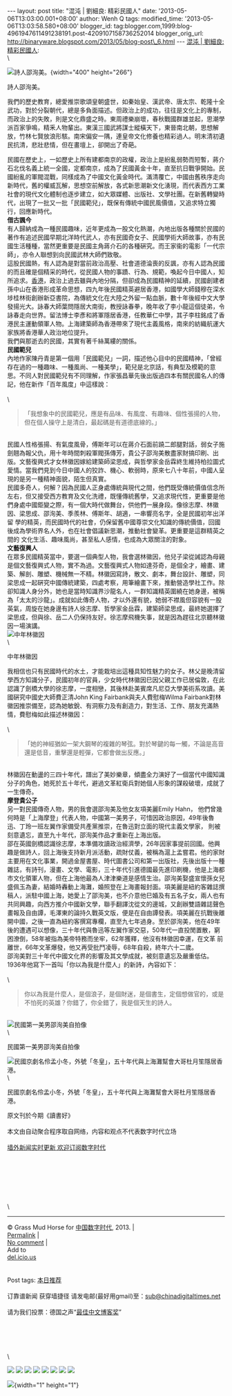 --- layout: post title: "混沌 | 劉細良: 精彩民國人" date:
'2013-05-06T13:03:00.001+08:00' author: Wenh Q tags: modified\_time:
'2013-05-06T13:03:58.580+08:00' blogger\_id:
tag:blogger.com,1999:blog-4961947611491238191.post-4209107158736252014
blogger\_orig\_url:
http://binaryware.blogspot.com/2013/05/blog-post\_6.html --- [混沌 |
劉細良:
精彩民國人](http://feedproxy.google.com/~r/chinagfwblog/~3/AcTs7B_AXA8/):\
\

<div>

![詩人邵洵美。](http://cdn.thehousenews.net/media/photos/cache/U21P112T3D159810F48DT20050127141438_s760m_600x0.jpg){width="400"
height="266"}

</div>

<div>

詩人邵洵美。

</div>

<div>

我們的歷史教育，總愛推崇歌頌皇朝盛世，如秦始皇、漢武帝、唐太宗、乾隆十全武功，對於分裂朝代，總是多負面描述。但政治上的成功，往往是文化上的專制，
而政治上的失敗，則是文化鼎盛之時。東周禮樂崩壞，春秋戰國群雄並起，思潮學派百家爭鳴，精釆人物輩出。東漢三國武將謀士縱橫天下，東晉南北朝，思想解
放，竹林七賢放浪形駭。南宋偏安一隅，連皇帝文化修養也精彩過人。明末清初遺民抗清，悲壯悲情，但在畫壇上，卻開出了奇葩。

</div>

民國在歷史上，一如歷史上所有建都南京的政權，政治上是紛亂弱勢而短暫，蔣介石北伐名義上統一全國，定都南京，成為了民國黃金十年，直至抗日戰爭開始。民
國紛亂的軍閥混戰，同樣成為了中國文化黃金時代。滿清覆亡，中國由舊秩序走向新時代，舊的權威瓦解，思想空前解放，各式新思潮新文化湧現，而代表西方工業
社會的現代文化體制也逐步建立，如大眾媒體、出版社、文學社團。在新舊轉變時代，出現了一批又一批「民國範兒」，既保有傳統中國民風價值，又追求特立獨
行，回應新時代。\
**借古諷今**\
有人歸納成為一種民國趣味，近年更成為一股文化熱潮，內地出版各種關於民國的著作有追述民國早期北洋時代武人，亦有民國奇女子、民國學術大師故事，亦有民
國生活種種，當然更重要是民國主角蔣介石的各種硏究。而王家衞的電影「一代宗師」，亦令人聯想到向民國武林大師們致敬。\
這股民國熱，有人認為是對當前政治高壓、社會道德淪喪的反諷，亦有人認為民國的而且確是個精采的時代，從民國人物的事蹟、行為、規範，喚起今日中國人，知
所追求。[香港](https://kexueshangwang.info/chinese/tag/%e9%a6%99%e6%b8%af/?category=18271 "标签 香港 下的日志")，政治上過去雖與內地分隔，但卻成為民國精神的延續，民國創建者孫中山在香港形成革命思想，四九年後民國精英避居香港，如國學大師錢穆在深水
埗桂林街創辦新亞書院，為傳統文化在大陸之外留一點血脈，數十年後經中文大學發揚光大。詠春大師葉問隱居大南街，教授詠春拳，晚年收了李小龍這個徒弟，令
詠春走向世界。留法博士李彥和將軍隱居香港，任教華仁中學，其子李柱銘成了香港民主運動領軍人物。上海建築師為香港帶來了現代主義風格，南來的紡織航運大
家族將香港華人政治地位提升。\
我們與那逝去的民國，其實有著千絲萬縷的關係。\
**民國範兒**\
內地作家陳丹青是第一個用「民國範兒」一詞，描述他心目中的民國精神，「曾經存在過的一種趣味、一種風尚、一種美學」，範兒是北京話，有典型及模範的意思。不同人對民國範兒有不同理解，作家張昌華先後出版過四本有關民國名人的傳記，他在新作「百年風度」中這樣說：\
\
\

> 「我想象中的民國範兒，應是有品味、有風度、有趣味、個性張揚的人物，但在個人操守上是清白，最起碼是有道德底線的。」

\
民國人性格張揚、有氣度風骨，傅斯年可以在蔣介石面前蹺二郎腿對話，弱女子施劍翹為報父仇，用十年時間刺殺軍閥孫傳芳，貴公子邵洵美散盡家財搞印刷、出
版。文藝復興式才女林徽因嫁給建築師梁思成，與哲學家金岳霖終生維持柏拉圖式愛情。當我們見到今日中國人的狡詐、機心、軟弱時，原來七八十年前，中國人呈
現的是另一種精神面貌，陌生但真實。\
民國多奇人，何解？因為民國人正身處傳統與現代之間，他們既受傳統價值信念所左右，但又接受西方教育及文化洗禮，既懂傳統舊學，又追求現代性，更重要是他
們身處中國鉅變之際，有一個大時代做舞台，供他們一展身段。像徐志摩、林徽因、梁思成、邵洵美、季羨林、傅斯年、胡適，一串響亮名字，全是民國初年出洋留
學的精英，而民國時代的社會，仍保留舊中國尊崇文化知識的傳統價值，回國後成為學術界名人外，也在社會倡議新思潮，推動社會變革。更重要是這群精英之間的
文化生活、趣味風尚，甚至私人感情，也成為大眾關注的對象。\
**文藝復興人**\
在眾多民國精英當中，要選一個典型人物，我會選林徽因，他兒子梁從誡認為母親是個文藝復興式人物，實不為過。文藝復興式人物如達芬奇，是個全才，繪畫、建
築、解剖、雕塑、機械無一不精。林徽因寫詩，散文、劇本，舞台設計、雕塑，同梁思成一起硏究中國傳統建築，四處考察，用筆繪畫下來，推動營造學社工作。除
卻知識人身分外，她也是當時知識界沙龍名人，一群知識精英圍繞在她身邊，被稱為「太太的沙龍」。成就如此傳奇人物，才以外還有貌，她弱不襟風但容貌有一股
英氣，周旋在她身邊有詩人徐志摩、哲學家金岳霖，建築師梁思成，最終她選擇了梁思成，但與徐、岳二人仍保持友好。徐志摩飛機失事，就是因為趕往北京聽林徽
因一場演講。\
![中年林徽因](http://cdn.thehousenews.net/media/photos/cache/photo2028229_V9MCg_600x0.JPG)\
\

<div>

中年林徽因

</div>

我相信也只有民國時代的水土，才能栽培出這種具知性魅力的女子。林父是晚清留學西方知識分子，民國初年的官員，少女時代林徽因巳因父親工作已居倫敦，在此
認識了劍橋大學的徐志摩，一度相戀，其後林赴美賓席凡尼亞大學美術系攻讀。美國硏究中國史大師費正清John
King Fairbank與夫人費慰梅Wilma
Fairbank對林徽因推崇備至，認為她敏銳、有洞察力及有創造力，對生活、工作、朋友充滿熱情，費慰梅如此描述林徽因：\
\
\

> 「她的神經猶如一架大鋼琴的複雜的琴弦。對於琴鍵的每一觸，不論是高音還是低音，重擊還是輕彈，它都會做出反應。」

\
林徽因在動盪的三四十年代，譜出了美妙樂章，傾盡全力演好了一個當代中國知識分子的角色，她死於五十年代，避過文革紅衛兵對她個人形象的謀殺破壞，成就了一生傳奇。\
**摩登貴公子**\
另一對民國傳奇人物，男的我會選邵洵美及他女友項美麗Emily Hahn，
他們曾幾何時是「上海摩登」代表人物，中國第一美男子，可惜因政治原因，49年後魯迅、丁玲一班左翼作家備受共產黨推崇，在魯迅對立面的現代主義文學家，
則被刻意遺忘，直至九十年代，邵洵美作品才重新在上海出版。\
邵在英國劍橋認識徐志摩，本準備攻讀政治經濟學，26年因家事提前回國。他興趣是做詩人，回上海後支持新月派活動，疏財仗義，被稱為滬上孟嘗君。他的家財
主要用在文化事業，開過金屋書屋、時代圖書公司和第一出版社，先後出版十一種雜誌，有詩刊，漫畫、文學、電影，三十年代引進德國最先進印刷機，他是上海都
巿文化領軍人物，但在上海他最為人津津樂道是感情生治。邵洵美娶盛宣懷孫女兒盛佩玉為妻，結婚時轟動上海灘，婚照登在上海畫報封面。項美麗是紐約客雜誌撰
稿人，派駐中國上海，她愛上了邵洵美，也不介意他巳婚及有五名子女，兩人也有共同興趣，向西方推介中國新文學，聯手翻譯沈從文的邊城，又創辦雙語雜誌聲色
畫報及自由譚，毛澤東的論持久戰英文版，便是在自由譚發表。項美麗在抗戰後離開中國，之後一直為紐約客撰寫專欄，直至九七年過身。至於邵洵美，他在49年
後的遭遇可以想像，三十年代與魯迅等左翼作家交惡，50年代一直投閒置散，窮困潦倒，58年被指為美帝特務而坐牢，62年獲釋，他沒有林徽因幸運，在文革
前離世，66年文革爆發，他又再受批鬥凌辱，68年自殺，終年六十二歲。\
邵洵美對三十年代中國文化界的影響及其文學成就，被刻意遺忘及嚴重低估。1936年他寫下一首叫「你以為我是什麼人」的新詩，內容如下：\
\
\

> 你以為我是什麼人，是個浪子，是個財迷，是個書生，定個想做官的，或是不怕死的英雄？你錯了，你全錯了，我是個天生的詩人。

\
![民國第一美男邵洵美自拍像](http://cdn.thehousenews.net/media/photos/cache/photo2028329_b7TF2_600x0.JPG)\
\

<div>

民國第一美男邵洵美自拍像

</div>

![民國京劇名伶孟小冬，外號「冬皇」，五十年代與上海灘幫會大哥杜月笙隱居香港。](http://cdn.thehousenews.net/media/photos/cache/photo2028429_kIRbG_600x0_rursl_600x0.JPG)\
\

<div>

民國京劇名伶孟小冬，外號「冬皇」，五十年代與上海灘幫會大哥杜月笙隱居香港。

</div>

原文刊於今期《讀書好》\
\
本文由自动聚合程序取自网络，内容和观点不代表数字时代立场\
\
[墙外新闻实时更新 欢迎订阅数字时代](http://eepurl.com/mstlf)\
\
\
\
\
\
\
\
\

------------------------------------------------------------------------

© Grass Mud Horse for
[中国数字时代](https://kexueshangwang.info/chinese), 2013. |\
[Permalink](https://kexueshangwang.info/chinese/2013/05/%e6%b7%b7%e6%b2%8c-%e5%8a%89%e7%b4%b0%e8%89%af-%e7%b2%be%e5%bd%a9%e6%b0%91%e5%9c%8b%e4%ba%ba/)
|\
[No
comment](https://kexueshangwang.info/chinese/2013/05/%e6%b7%b7%e6%b2%8c-%e5%8a%89%e7%b4%b0%e8%89%af-%e7%b2%be%e5%bd%a9%e6%b0%91%e5%9c%8b%e4%ba%ba/#comments)
|\
Add to\
[del.icio.us](http://del.icio.us/post?url=https://kexueshangwang.info/chinese/2013/05/%e6%b7%b7%e6%b2%8c-%e5%8a%89%e7%b4%b0%e8%89%af-%e7%b2%be%e5%bd%a9%e6%b0%91%e5%9c%8b%e4%ba%ba/&title=%E6%B7%B7%E6%B2%8C%20%7C%20%E5%8A%89%E7%B4%B0%E8%89%AF:%20%E7%B2%BE%E5%BD%A9%E6%B0%91%E5%9C%8B%E4%BA%BA)\
\
\
Post tags:
[本日推荐](https://kexueshangwang.info/chinese/tag/%e6%9c%ac%e6%97%a5%e6%8e%a8%e8%8d%90/?category=18271)\
\
订靠谱新闻 获穿墙捷径
请发电邮(最好用gmail)至：sub@chinadigitaltimes.net\
\
请为我们投票：德国之声“[最佳中文博客奖](https://thebobs.com/chinese/category/2013/best-blog-chinese-2013/)”\
\
\
\
\
\
\

<div>

[![](http://feeds.feedburner.com/~ff/chinagfwblog?d=yIl2AUoC8zA)](http://feeds.feedburner.com/~ff/chinagfwblog?a=AcTs7B_AXA8:Q8nJIpdI2TU:yIl2AUoC8zA)
[![](http://feeds.feedburner.com/~ff/chinagfwblog?i=AcTs7B_AXA8:Q8nJIpdI2TU:-BTjWOF_DHI)](http://feeds.feedburner.com/~ff/chinagfwblog?a=AcTs7B_AXA8:Q8nJIpdI2TU:-BTjWOF_DHI)
[![](http://feeds.feedburner.com/~ff/chinagfwblog?i=AcTs7B_AXA8:Q8nJIpdI2TU:F7zBnMyn0Lo)](http://feeds.feedburner.com/~ff/chinagfwblog?a=AcTs7B_AXA8:Q8nJIpdI2TU:F7zBnMyn0Lo)
[![](http://feeds.feedburner.com/~ff/chinagfwblog?i=AcTs7B_AXA8:Q8nJIpdI2TU:V_sGLiPBpWU)](http://feeds.feedburner.com/~ff/chinagfwblog?a=AcTs7B_AXA8:Q8nJIpdI2TU:V_sGLiPBpWU)
[![](http://feeds.feedburner.com/~ff/chinagfwblog?d=qj6IDK7rITs)](http://feeds.feedburner.com/~ff/chinagfwblog?a=AcTs7B_AXA8:Q8nJIpdI2TU:qj6IDK7rITs)
[![](http://feeds.feedburner.com/~ff/chinagfwblog?d=l6gmwiTKsz0)](http://feeds.feedburner.com/~ff/chinagfwblog?a=AcTs7B_AXA8:Q8nJIpdI2TU:l6gmwiTKsz0)
[![](http://feeds.feedburner.com/~ff/chinagfwblog?i=AcTs7B_AXA8:Q8nJIpdI2TU:gIN9vFwOqvQ)](http://feeds.feedburner.com/~ff/chinagfwblog?a=AcTs7B_AXA8:Q8nJIpdI2TU:gIN9vFwOqvQ)
[![](http://feeds.feedburner.com/~ff/chinagfwblog?d=TzevzKxY174)](http://feeds.feedburner.com/~ff/chinagfwblog?a=AcTs7B_AXA8:Q8nJIpdI2TU:TzevzKxY174)

</div>

![](http://feeds.feedburner.com/~r/chinagfwblog/~4/AcTs7B_AXA8){width="1"
height="1"}
